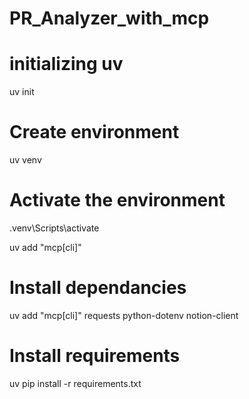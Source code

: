 # PR_Analyzer_with_mcp

# initializing uv
uv init

# Create environment
uv venv

# Activate the environment
.venv\Scripts\activate

uv add "mcp[cli]"

# Install dependancies
uv add "mcp[cli]" requests python-dotenv notion-client

# Install requirements
uv pip install -r requirements.txt